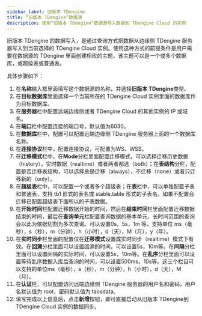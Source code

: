 ```yaml
---
sidebar_label: 旧版本 TDengine
title: “旧版本 TDengine”数据源
description: 使用“旧版本 TDengine”数据源导入数据到 TDengine Cloud 的实例
---
```

旧版本 TDengine 的数据写入，是通过查询方式把数据从边缘侧 TDengine 服务器写入到当前选择的 TDengine Cloud 实例。使用这种方式的前提条件是用户需要在数据源的 TDengine 里面创建相应的主题，该主题可以是一个或多个数据库，或超级表或普通表。

具体步骤如下：

1. 在**名称**输入框里面填写这个数据源的名称，并选择**旧版本 TDengine**类型。
2. 在**目标数据库**里面选择一个当前所在的 TDengine Cloud 实例里面的数据库作为目标数据库。
3. 在**服务器**栏中配置远端边缘侧或者 TDengine Cloud 的其他实例的 IP 或域名。
4. 在**端口**栏中配置连接的端口号，默认值为6030。
5. 在**数据库**栏中，配置可以配置远端边缘侧 TDengine 服务器上面的一个数据库名称。
6. 在**连接协议**栏中，配置连接协议，可配置为WS、WSS。
7. 在**迁移模式**栏中，在**Mode**分栏里面配置迁移模式，可以选择迁移历史数据（history），实时数据（realtime）或者两者都选（both）；在**表结构**分栏，配置是否迁移表结构，可以选择总是迁移（always），不迁移（none）或者只迁移新的（only）。
8. 在**超级表**栏中，可以配置一个或者多个超级表；在**表**栏中，可以单独配置子表和普通表，支持 tb1 形式的表名或 stable.table 形式的子表名。如果不配置会迁移已配置超级表下面所以的子表数据。
9. 在**开始时间**栏配置迁移数据开始的时间，然后在**结束时间**栏里面配置迁移数据结束的时间，最后在**查询单元**栏配置查询数据的基本单元，长时间范围的查询会以此为依据切割为多次查询。可以设置0s，5s，1m 等，支持单位 ms（毫秒），s（秒），m（分钟），h（小时），d（天），M（月），y（年）。
10. 在**实时同步**栏里面的配置仅在**迁移模式**设置成实时同步（realtime）模式下有效。在**回溯**分栏里面可以设置回溯的时间，可以设置5s，10m等。在**间隔**分栏里面可以设置间隔的实际时间，可以设置5s，10m等。在**乱序**分栏里面可以设置等待乱序数据入库后查询的时间，可以设置500ms，10s等。这三个栏目可以支持的单位ms（毫秒），s（秒），m（分钟），h（小时），d（天），M（月）。
11. 在**认证**栏，可以配置访问远端边缘侧 TDengine 服务器的用户名和密码，用户名默认值为 root，密码默认值为 taosdata。
12. 填写完成以上信息后，点击**新增**按钮，即可直接启动从旧版本 TDengine到 TDengine Cloud 实例的数据同步。
